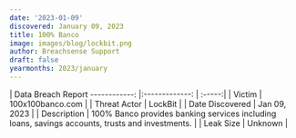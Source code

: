 ```yaml
---
date: '2023-01-09'
discovered: January 09, 2023
title: 100% Banco
image: images/blog/lockbit.png
author: Breachsense Support
draft: false
yearmonths: 2023/january
---
```



| Data Breach Report
------------:     |:-------------:    | :-----:|
| Victim      | 100x100banco.com      | 
| Threat Actor      | LockBit      | 
| Date Discovered      | Jan 09, 2023      | 
| Description      | 100% Banco provides banking services including loans, savings accounts, trusts and investments.      | 
| Leak Size      | Unknown      | 

